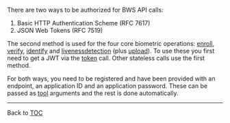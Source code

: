 There are two ways to be authorized for BWS API calls:  
1. Basic HTTP Authentication Scheme (RFC 7617)
2. JSON Web Tokens (RFC 7519)

The second method is used for the four core biometric operations: [enroll](./enroll.md),
[verify](./verify.md), [identify](./identify.md) and [livenessdetection](./livenessdetection.md) (plus [upload](./upload.md)). To use these you
first need to get a JWT via the [token](./token.md) call. Other stateless calls use the
first method.

For both ways, you need to be registered and have been provided with an
endpoint, an application ID and an application password. These can be passed as
[tool](./tool.md) arguments and the rest is done automatically.

---

Back to [TOC](./toc.md)